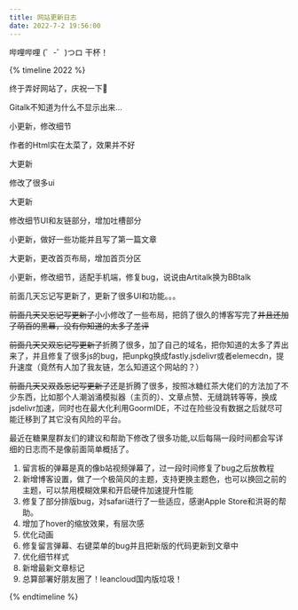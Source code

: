 ```yaml
---
title: 网站更新日志
date: 2022-7-2 19:56:00
---
```

哔哩哔哩 (゜-゜)つロ 干杯！

{% timeline 2022 %}

<!-- timeline 07-02 -->

终于弄好网站了，庆祝一下🎉

Gitalk不知道为什么不显示出来...

<!-- endtimeline -->

<!-- timeline 07-03 -->

小更新，修改细节

作者的Html实在太菜了，效果并不好

<!-- endtimeline -->

<!-- timeline 07-04 -->

大更新

修改了很多ui

<!-- endtimeline -->

<!-- timeline 07-05 -->

大更新

修改细节UI和友链部分，增加吐槽部分

<!-- endtimeline -->

<!-- timeline 07-06 -->

小更新，做好一些功能并且写了第一篇文章

<!-- endtimeline -->

<!-- timeline 07-08 -->

大更新，更改首页布局，增加首页分区

<!-- endtimeline -->

<!-- timeline 07-09 -->

小更新，修改细节，适配手机端，修复bug，说说由Artitalk换为BBtalk

<!-- endtimeline -->

<!-- timeline 07-14 -->

前面几天忘记写更新了，更新了很多UI和功能。。。

<!-- endtimeline -->

<!-- timeline 07-18 -->

~~前面几天又忘记写更新了~~小小修改了一些布局，把鸽了很久的博客写完了~~并且还加了萌百的黑幕，没有你知道的太多了差评~~

<!-- endtimeline -->

<!-- timeline 07-22 -->

~~前面几天又双忘记写更新了~~折腾了很多，加了自己的域名，把你知道的太多了弄出来了，并且修复了很多js的bug，把unpkg换成fastly.jsdelivr或者elemecdn，提升速度（竟然有人加了我友链，怎么知道这个网站的？）

<!-- endtimeline -->

<!-- timeline 08-12 -->

~~前面几天又双叒忘记写更新了~~还是折腾了很多，按照冰糖红茶大佬们的方法加了不少东西，比如那个人潮汹涌模拟器（主页的）、文章点赞、无缝跳转等等，换成jsdelivr加速，同时也在最大化利用GoormIDE，不过在险些没有数据之后就尽可能迁移到了其它没有风险的平台。

<!-- endtimeline -->
<!-- timeline 08-25 -->
最近在糖果屋群友们的建议和帮助下修改了很多功能,以后每隔一段时间都会写详细的日志而不是像前面简单概括了。

1. 留言板的弹幕是真的像b站视频弹幕了，过一段时间修复了bug之后放教程
2. 新增博客设置，做了一个极简风的主题，支持更换主题色，也可以换回之前的主题，可以禁用模糊效果和开启硬件加速提升性能
3. 修复了部分排版bug，对safari进行了一些适应，感谢Apple Store和洪哥的帮助。
4. 增加了hover的缩放效果，有层次感
5. 优化动画
6. 修复留言弹幕、右键菜单的bug并且把新版的代码更新到文章中
7. 优化细节样式
8. 新增最新文章标记
8. 总算部署好朋友圈了！leancloud国内版垃圾！
<!-- endtimeline -->
{% endtimeline %}
